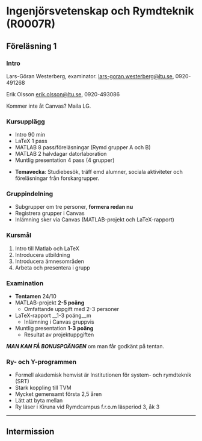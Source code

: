 # Ingenjörsvetenskap och Rymdteknik (R0007R)

## Föreläsning 1
### Intro
Lars-Göran Westerberg, examinator.
lars-goran.westerberg@ltu.se, 0920-491268

Erik Olsson
erik.olsson@ltu.se, 0920-493086

Kommer inte åt Canvas? Maila LG.



### Kursupplägg

- Intro 90 min
- LaTeX 1 pass
- MATLAB 8 pass/föreläsningar (Rymd grupper A och B)
- MATLAB 2 halvdagar datorlaboration
- Muntlig presentation 4 pass (4 grupper)

+ __Temavecka__: Studiebesök, träff emd alumner, sociala aktiviteter och föreläsningar från forskargrupper.

### Gruppindelning
- Subgrupper om tre personer, __formera redan nu__
- Registrera grupper i Canvas
- Inlämning sker via Canvas (MATLAB-projekt och LaTeX-rapport)



### Kursmål

1. Intro till Matlab och LaTeX
2. Introducera utbildning
3. Introducera ämnesområden
4. Arbeta och presentera i grupp

### Examination
- __Tentamen__ 24/10
- MATLAB-projekt __2-5 poäng__
	- Omfattande uppgift med 2-3 personer
- LaTeX-rapport __1-3 poäng__m
	- Inlämning i Canvas gruppvis
- Muntlig presentation __1-3 poäng__
	- Resultat av projektuppgiften

___MAN KAN FÅ BONUSPOÄNGEN___ om man får godkänt på tentan.

### Ry- och Y-programmen

- Formell akademisk hemvist är Institutionen för system- och rymdteknik (SRT)
- Stark koppling till TVM
- Mycket gemensamt första 2,5 åren
- Lätt att byta mellan
- Ry läser i Kiruna vid Rymdcampus f.r.o.m läsperiod 3, åk 3


---
Intermission
---